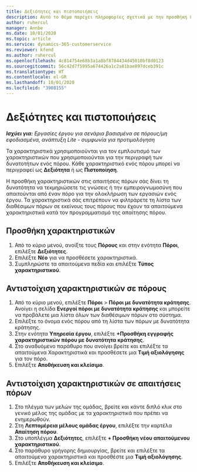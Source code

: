 ```yaml
---
title: Δεξιότητες και πιστοποιήσεις
description: Αυτό το θέμα παρέχει πληροφορίες σχετικά με την προσθήκη δεξιοτήτων και χαρακτηριστικών πιστοποίησης σε πόρους.
author: ruhercul
manager: Annbe
ms.date: 10/01/2020
ms.topic: article
ms.service: dynamics-365-customerservice
ms.reviewer: kfend
ms.author: ruhercul
ms.openlocfilehash: 4c814754e68b3a1a8bf8784434d45010bf8d0123
ms.sourcegitcommit: 56c42d7f5995a674426a1c2a81bae897dceb391c
ms.translationtype: HT
ms.contentlocale: el-GR
ms.lasthandoff: 10/01/2020
ms.locfileid: "3908155"
---
```

# <a name="skills-and-certifications"></a>Δεξιότητες και πιστοποιήσεις
_**Ισχύει για:** Εργασίες έργου για σενάρια βασισμένα σε πόρους/μη εφοδιασμένα, ανάπτυξη Lite - συμφωνία για προτιμολόγηση_

Τα χαρακτηριστικά χρησιμοποιούνται για τον εμπλουτισμό των χαρακτηριστικών που χρησιμοποιούνται για την περιγραφή των δυνατοτήτων ενός πόρου. Κάθε χαρακτηριστικό ενός πόρου μπορεί να περιγραφεί ως **Δεξιότητα** ή ως **Πιστοποίηση**.

Η προσθήκη χαρακτηριστικών στις απαιτήσεις πόρων σάς δίνει τη δυνατότητα να τεκμηριώσετε τις γνώσεις ή την εμπειρογνωμοσύνη που απαιτούνται από έναν πόρο για την ολοκλήρωση των εργασιών ενός έργου. Τα χαρακτηριστικά σάς επιτρέπουν να φιλτράρετε τη λίστα των διαθέσιμων πόρων σε εκείνους τους πόρους που έχουν τα απαιτούμενα χαρακτηριστικά κατά τον προγραμματισμό της απαίτησης πόρου.

## <a name="add-characteristics"></a>Προσθήκη χαρακτηριστικών

1. Από το κύριο μενού, ανοίξτε τους **Πόρους** και στην ενότητα **Πόροι**, επιλέξτε **Δεξιότητες**.
2. Επιλέξτε **Νέο** για να προσθέσετε χαρακτηριστικά.
3. Συμπληρώστε τα απαιτούμενα πεδία και επιλέξτε **Τύπος χαρακτηριστικού**.

## <a name="assign-characteristics-to-resources"></a>Αντιστοίχιση χαρακτηριστικών σε πόρους

1. Από το κύριο μενού, επιλέξτε **Πόροι** > **Πόροι με δυνατότητα κράτησης**. Ανοίγει η σελίδα **Ενεργοί πόροι με δυνατότητα κράτησης** και μπορείτε να προβάλετε μια λίστα όλων των διαθέσιμων πόρων στο σύστημα.
2. Επιλέξτε το όνομα ενός πόρου από τη λίστα των πόρων με δυνατότητα κράτησης.
3. Στην ενότητα **Υπηρεσία έργου**, επιλέξτε **+Προσθήκη εγγραφής χαρακτηριστικών πόρου με δυνατότητα κράτησης**.
4. Στο αναδυόμενο παράθυρο που ανοίγει βρείτε και επιλέξτε τα απαιτούμενα Χαρακτηριστικά και προσθέσετε μια **Τιμή αξιολόγησης** για τον πόρο.
5. Επιλέξτε **Αποθήκευση και κλείσιμο**.

## <a name="assign-characteristics-to-resource-requirements"></a>Αντιστοίχιση χαρακτηριστικών σε απαιτήσεις πόρων

1. Στο πλέγμα των μελών της ομάδας, βρείτε και κάντε διπλό κλικ στο γενικό μέλος της ομάδας με τα χαρακτηριστικά που πρέπει να ενημερωθούν.
2. Στη **Λεπτομέρεια μέλους ομάδας έργου**, επιλέξτε την καρτέλα **Απαίτηση πόρου**.
3. Στο υποπλέγμα **Δεξιότητες**, επιλέξτε **+ Προσθήκη νέου απαιτούμενου χαρακτηριστικού**.
4. Στο παράθυρο γρήγορης δημιουργίας, βρείτε και επιλέξτε τα απαιτούμενα χαρακτηριστικά και προσθέστε μια **Τιμή αξιολόγησης**.
5. Επιλέξτε **Αποθήκευση και κλείσιμο**.